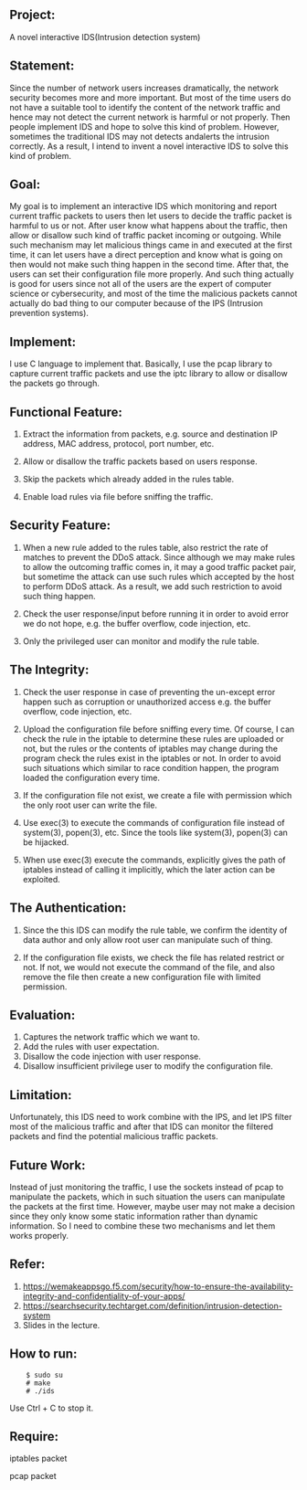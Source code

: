 ## Project:

A novel interactive IDS(Intrusion detection system)

## Statement:

Since the number of network users increases dramatically, the
network security becomes more and more important. But most of
the time users do not have a suitable tool to identify the
content of the network traffic and hence may not detect the
current network is harmful or not properly. Then people
implement IDS and hope to solve this kind of problem. However,
sometimes the traditional IDS may not detects andalerts the
intrusion correctly. As a result, I intend to invent a
novel interactive IDS to solve this kind of problem.

## Goal:

My goal is to implement an interactive IDS which monitoring
and report current traffic packets to users then let users to
decide the traffic packet is harmful to us or not. After user
know what happens about the traffic, then allow or disallow
such kind of traffic packet incoming or outgoing. While such
mechanism may let malicious things came in and executed at the
first time, it can let users have a direct perception and know
what is going on then would not make such thing happen in the
second time. After that, the users can set their configuration
file more properly. And such thing actually is good for users
since not all of the users are the expert of computer science
or cybersecurity, and most of the time the malicious packets
cannot actually do bad thing to our computer because of the IPS
(Intrusion prevention systems).

## Implement:

I use C language to implement that. Basically, I use the pcap
library to capture current traffic packets and use the iptc
library to allow or disallow the packets go through.

## Functional Feature:
1. Extract the information from packets, e.g. source and
destination IP address, MAC address, protocol,
port number, etc.

2. Allow or disallow the traffic packets based on users
response.

3. Skip the packets which already added in the rules table.

4. Enable load rules via file before sniffing the traffic.

## Security Feature:

1. When a new rule added to the rules table, also restrict the
rate of matches to prevent the DDoS attack. Since although we
may make rules to allow the outcoming traffic comes in, it may
a good traffic packet pair, but sometime the attack can use
such rules which accepted by the host to perform DDoS attack.
As a result, we add such restriction to avoid such thing
happen.

2. Check the user response/input before running it in order to
avoid error we do not hope, e.g. the buffer overflow, code
injection, etc.

3. Only the privileged user can monitor and modify the rule
table.

## The Integrity:

1. Check the user response in case of preventing the un-except
error happen such as corruption or unauthorized access e.g.
the buffer overflow, code injection, etc.

2. Upload the configuration file before sniffing every time.
Of course, I can check the rule in the iptable to determine
these rules are uploaded or not, but the rules or the contents
of iptables may change during the program check the rules
exist in the iptables or not. In order to avoid such situations
which similar to race condition happen, the program loaded the
configuration every time.

3. If the configuration file not exist, we create a file with
permission which the only root user can write the file.

4. Use exec(3) to execute the commands of configuration file
instead of system(3), popen(3), etc. Since the tools like
system(3), popen(3) can be hijacked.

5. When use exec(3) execute the commands, explicitly gives the
path of iptables instead of calling it implicitly, which the
later action can be exploited.

## The Authentication:

1. Since the this IDS can modify the rule table, we confirm
the identity of data author and only allow root user can
manipulate such of thing.

2. If the configuration file exists, we check the file has
related restrict or not. If not, we would not execute the
command of the file, and also remove the file then create a
new configuration file with limited permission.

## Evaluation:

1. Captures the network traffic which we want to.
2. Add the rules with user expectation.
3. Disallow the code injection with user response.
4. Disallow insufficient privilege user to modify the
configuration file.

## Limitation:

Unfortunately, this IDS need to work combine with the IPS,
and let IPS filter most of the malicious traffic and after
that IDS can monitor the filtered packets
and find the potential malicious traffic packets.

## Future Work:

Instead of just monitoring the traffic, I use the sockets
instead of pcap to manipulate the packets, which in such
situation the users can manipulate the packets at the first
time. However, maybe user may not make a decision since they
only know some static information rather than dynamic
information. So I need to combine these
two mechanisms and let them works properly.

## Refer:

1. https://wemakeappsgo.f5.com/security/how-to-ensure-the-availability-integrity-and-confidentiality-of-your-apps/
2. https://searchsecurity.techtarget.com/definition/intrusion-detection-system
3. Slides in the lecture.

## How to run:
```
	$ sudo su
	# make
	# ./ids
```
Use Ctrl + C to stop it.

## Require:
iptables packet

pcap packet

